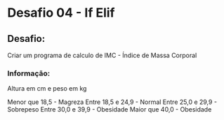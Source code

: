 # Desafio 04 - If Elif

## Desafio:
Criar um programa de calculo de IMC - Índice de Massa Corporal

### Informação:
Altura em cm e peso em kg

Menor que 18,5 - Magreza
Entre 18,5 e 24,9 - Normal
Entre 25,0 e 29,9 - Sobrepeso
Entre 30,0 e 39,9 - Obesidade
Maior que 40,0 - Obesidade